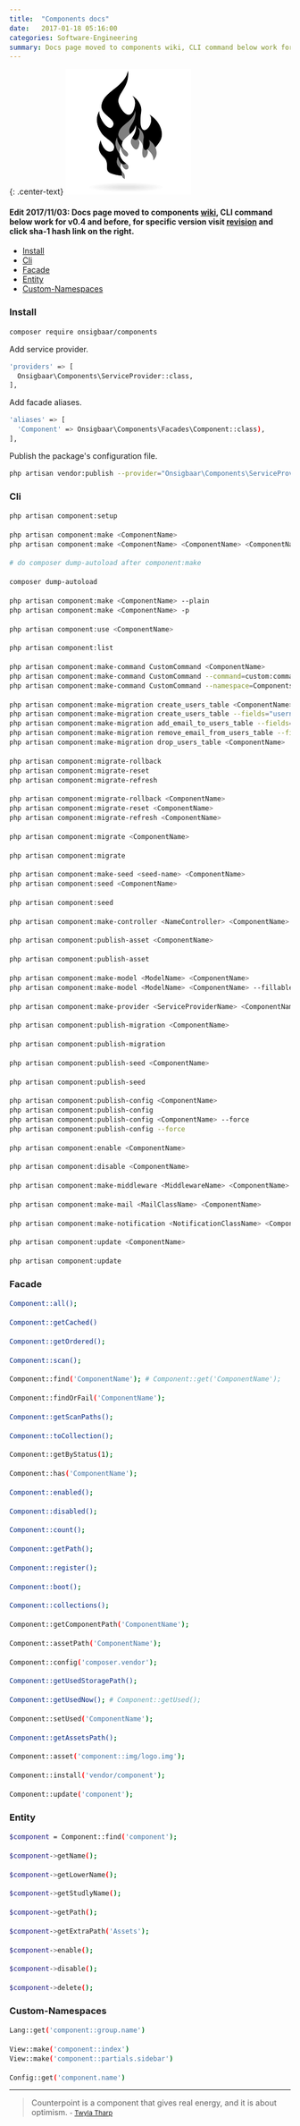 ```yaml
---
title:  "Components docs"
date:   2017-01-18 05:16:00
categories: Software-Engineering
summary: Docs page moved to components wiki, CLI command below work for v0.4 and before, for specific version visit revision and click sha-1 hash link on the right.
---
```


{: .center-text}
![Black Flames](https://raw.githubusercontent.com/7cdn/images/gh-pages/blog/posts/blackflames.png)

#### Edit 2017/11/03: Docs page moved to components __[wiki](https://github.com/onsigbaar/components/wiki)__, CLI command below work for v0.4 and before, for specific version visit __[revision](https://github.com/onsigbaar/components/wiki/CLI/_history)__ and click sha-1 hash link on the right.


- [Install](#install)
- [Cli](#cli)
- [Facade](#facade)
- [Entity](#entity)
- [Custom-Namespaces](#custom-namespaces)


### Install

``` bash
composer require onsigbaar/components
```

Add service provider.

``` bash
'providers' => [
  Onsigbaar\Components\ServiceProvider::class,
],
```

Add facade aliases.

``` bash
'aliases' => [
  'Component' => Onsigbaar\Components\Facades\Component::class),
],
```

Publish the package's configuration file.

``` bash
php artisan vendor:publish --provider="Onsigbaar\Components\ServiceProvider"
```


### Cli
``` bash
php artisan component:setup

php artisan component:make <ComponentName>
php artisan component:make <ComponentName> <ComponentName> <ComponentName>

# do composer dump-autoload after component:make

composer dump-autoload

php artisan component:make <ComponentName> --plain
php artisan component:make <ComponentName> -p

php artisan component:use <ComponentName>

php artisan component:list

php artisan component:make-command CustomCommand <ComponentName>
php artisan component:make-command CustomCommand --command=custom:command <ComponentName>
php artisan component:make-command CustomCommand --namespace=Components\Name\Commands <ComponentName>

php artisan component:make-migration create_users_table <ComponentName>
php artisan component:make-migration create_users_table --fields="username:string, password:string" <ComponentName>
php artisan component:make-migration add_email_to_users_table --fields="email:string:unique" <ComponentName>
php artisan component:make-migration remove_email_from_users_table --fields="email:string:unique" <ComponentName>
php artisan component:make-migration drop_users_table <ComponentName>

php artisan component:migrate-rollback
php artisan component:migrate-reset
php artisan component:migrate-refresh

php artisan component:migrate-rollback <ComponentName>
php artisan component:migrate-reset <ComponentName>
php artisan component:migrate-refresh <ComponentName>

php artisan component:migrate <ComponentName>

php artisan component:migrate

php artisan component:make-seed <seed-name> <ComponentName>
php artisan component:seed <ComponentName>

php artisan component:seed

php artisan component:make-controller <NameController> <ComponentName>

php artisan component:publish-asset <ComponentName>

php artisan component:publish-asset

php artisan component:make-model <ModelName> <ComponentName>
php artisan component:make-model <ModelName> <ComponentName> --fillable="username,email,password"

php artisan component:make-provider <ServiceProviderName> <ComponentName>

php artisan component:publish-migration <ComponentName>

php artisan component:publish-migration

php artisan component:publish-seed <ComponentName>

php artisan component:publish-seed

php artisan component:publish-config <ComponentName>
php artisan component:publish-config
php artisan component:publish-config <ComponentName> --force
php artisan component:publish-config --force

php artisan component:enable <ComponentName>

php artisan component:disable <ComponentName>

php artisan component:make-middleware <MiddlewareName> <ComponentName>

php artisan component:make-mail <MailClassName> <ComponentName>

php artisan component:make-notification <NotificationClassName> <ComponentName>

php artisan component:update <ComponentName>

php artisan component:update

```


### Facade

``` bash
Component::all();

Component::getCached()

Component::getOrdered();

Component::scan();

Component::find('ComponentName'); # Component::get('ComponentName');

Component::findOrFail('ComponentName');

Component::getScanPaths();

Component::toCollection();

Component::getByStatus(1);

Component::has('ComponentName');

Component::enabled();

Component::disabled();

Component::count();

Component::getPath();

Component::register();

Component::boot();

Component::collections();

Component::getComponentPath('ComponentName');

Component::assetPath('ComponentName');

Component::config('composer.vendor');

Component::getUsedStoragePath();

Component::getUsedNow(); # Component::getUsed();

Component::setUsed('ComponentName');

Component::getAssetsPath();

Component::asset('component::img/logo.img');

Component::install('vendor/component');

Component::update('component');
```

### Entity

``` bash
$component = Component::find('component');

$component->getName();

$component->getLowerName();

$component->getStudlyName();

$component->getPath();

$component->getExtraPath('Assets');

$component->enable();

$component->disable();

$component->delete();
```

### Custom-Namespaces

```bash
Lang::get('component::group.name')

View::make('component::index')
View::make('component::partials.sidebar')

Config::get('component.name')
```


---
> Counterpoint is a component that gives real energy, and it is about optimism.
> <small>- [Twyla Tharp](https://www.brainyquote.com/quotes/quotes/t/twylatharp598050.html)</small>